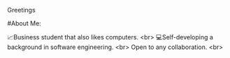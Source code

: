 Greetings

#About Me:

📈Business student that also likes computers. <br\>
💻Self-developing a background in software engineering. <br\>
Open to any collaboration. <br\>
